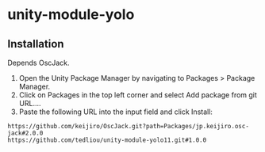 # unity-module-yolo

## Installation

Depends OscJack.

1. Open the Unity Package Manager by navigating to Packages > Package Manager.
2. Click on Packages in the top left corner and select Add package from git URL....
3. Paste the following URL into the input field and click Install:

```
https://github.com/keijiro/OscJack.git?path=Packages/jp.keijiro.osc-jack#2.0.0
https://github.com/tedliou/unity-module-yolo11.git#1.0.0
```
